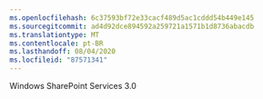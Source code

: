 ```yaml
---
ms.openlocfilehash: 6c37593bf72e33cacf489d5ac1cddd54b449e145
ms.sourcegitcommit: ad4d92dce894592a259721a1571b1d8736abacdb
ms.translationtype: MT
ms.contentlocale: pt-BR
ms.lasthandoff: 08/04/2020
ms.locfileid: "87571341"
---
```

Windows SharePoint Services 3.0
